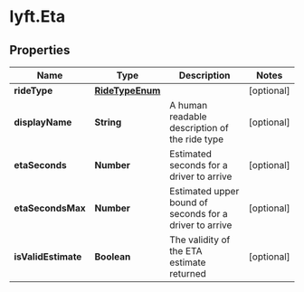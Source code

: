 # lyft.Eta

## Properties
Name | Type | Description | Notes
------------ | ------------- | ------------- | -------------
**rideType** | [**RideTypeEnum**](RideTypeEnum.md) |  | [optional] 
**displayName** | **String** | A human readable description of the ride type | [optional] 
**etaSeconds** | **Number** | Estimated seconds for a driver to arrive | [optional] 
**etaSecondsMax** | **Number** | Estimated upper bound of seconds for a driver to arrive | [optional] 
**isValidEstimate** | **Boolean** | The validity of the ETA estimate returned | [optional] 


